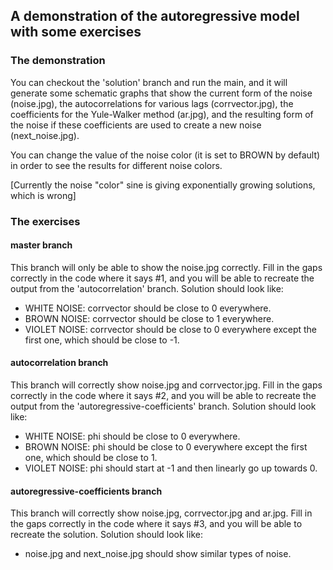 ## A demonstration of the autoregressive model with some exercises

### The demonstration

You can checkout the 'solution' branch and run the main, and it will generate some schematic graphs that show the current form of the noise (noise.jpg), the autocorrelations for various lags (corrvector.jpg), the coefficients for the Yule-Walker method (ar.jpg), and the resulting form of the noise if these coefficients are used to create a new noise (next_noise.jpg).

You can change the value of the noise color (it is set to BROWN by default) in order to see the results for different noise colors.

[Currently the noise "color" sine is giving exponentially growing solutions, which is wrong]

### The exercises

#### master branch
This branch will only be able to show the noise.jpg correctly. Fill in the gaps correctly in the code where it says #1, and you will be able to recreate the output from the 'autocorrelation' branch. Solution should look like:
- WHITE NOISE: corrvector should be close to 0 everywhere.
- BROWN NOISE: corrvector should be close to 1 everywhere.
- VIOLET NOISE: corrvector should be close to 0 everywhere except the first one, which should be close to -1.

#### autocorrelation branch
This branch will correctly show noise.jpg and corrvector.jpg. Fill in the gaps correctly in the code where it says #2, and you will be able to recreate the output from the 'autoregressive-coefficients' branch. Solution should look like:
- WHITE NOISE: phi should be close to 0 everywhere.
- BROWN NOISE: phi should be close to 0 everywhere except the first one, which should be close to 1.
- VIOLET NOISE: phi should start at -1 and then linearly go up towards 0.

#### autoregressive-coefficients branch
This branch will correctly show noise.jpg, corrvector.jpg and ar.jpg. Fill in the gaps correctly in the code where it says #3, and you will be able to recreate the solution. Solution should look like:
- noise.jpg and next_noise.jpg should show similar types of noise.
